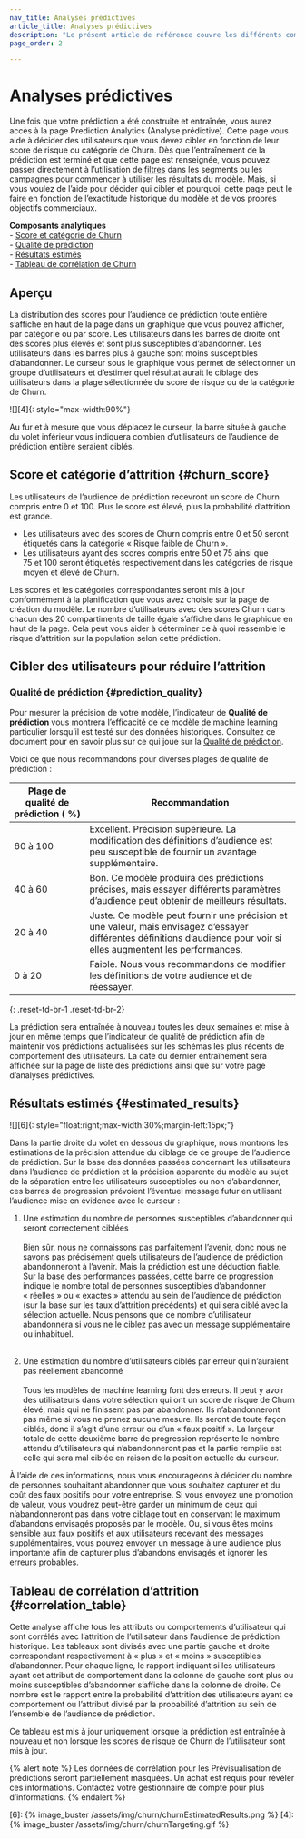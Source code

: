 ```yaml
---
nav_title: Analyses prédictives
article_title: Analyses prédictives
description: "Le présent article de référence couvre les différents composants inclus dans la page d’analyse prédictive de la prévision d’attrition et la manière dont ils peuvent être utilisés pour prendre des décisions pertinentes et motivées."
page_order: 2

---
```


# Analyses prédictives

Une fois que votre prédiction a été construite et entraînée, vous aurez accès à la page Prediction Analytics (Analyse prédictive). Cette page vous aide à décider des utilisateurs que vous devez cibler en fonction de leur score de risque ou catégorie de Churn. Dès que l’entraînement de la prédiction est terminé et que cette page est renseignée, vous pouvez passer directement à l’utilisation de [filtres]({{site.baseurl}}/user_guide/predictive_suite/predictive_churn/messaging_users/#filters) dans les segments ou les campagnes pour commencer à utiliser les résultats du modèle. Mais, si vous voulez de l’aide pour décider qui cibler et pourquoi, cette page peut le faire en fonction de l’exactitude historique du modèle et de vos propres objectifs commerciaux. 

**Composants analytiques**<br>
&#45; [Score et catégorie de Churn](#churn_score)<br>
&#45; [Qualité de prédiction](#prediction_quality)<br>
&#45; [Résultats estimés](#estimated_results)<br>
&#45; [Tableau de corrélation de Churn](#correlation_table)

## Aperçu

La distribution des scores pour l’audience de prédiction toute entière s’affiche en haut de la page dans un graphique que vous pouvez afficher, par catégorie ou par score. Les utilisateurs dans les barres de droite ont des scores plus élevés et sont plus susceptibles d’abandonner. Les utilisateurs dans les barres plus à gauche sont moins susceptibles d’abandonner. Le curseur sous le graphique vous permet de sélectionner un groupe d’utilisateurs et d’estimer quel résultat aurait le ciblage des utilisateurs dans la plage sélectionnée du score de risque ou de la catégorie de Churn.

![][4]{: style="max-width:90%"}

Au fur et à mesure que vous déplacez le curseur, la barre située à gauche du volet inférieur vous indiquera combien d’utilisateurs de l’audience de prédiction entière seraient ciblés.

## Score et catégorie d’attrition {#churn_score}

Les utilisateurs de l’audience de prédiction recevront un score de Churn compris entre 0 et 100. Plus le score est élevé, plus la probabilité d’attrition est grande. 
- Les utilisateurs avec des scores de Churn compris entre 0 et 50 seront étiquetés dans la catégorie « Risque faible de Churn ». 
- Les utilisateurs ayant des scores compris entre 50 et 75 ainsi que 75 et 100 seront étiquetés respectivement dans les catégories de risque moyen et élevé de Churn. 

Les scores et les catégories correspondantes seront mis à jour conformément à la planification que vous avez choisie sur la page de création du modèle. Le nombre d’utilisateurs avec des scores Churn dans chacun des 20 compartiments de taille égale s’affiche dans le graphique en haut de la page. Cela peut vous aider à déterminer ce à quoi ressemble le risque d’attrition sur la population selon cette prédiction.

## Cibler des utilisateurs pour réduire l’attrition

### Qualité de prédiction {#prediction_quality}

Pour mesurer la précision de votre modèle, l’indicateur de **Qualité de prédiction** vous montrera l’efficacité de ce modèle de machine learning particulier lorsqu’il est testé sur des données historiques. Consultez ce document pour en savoir plus sur ce qui joue sur la [Qualité de prédiction]({{site.baseurl}}/user_guide/predictive_suite/predictive_churn/prediction_analytics/prediction_quality/).

Voici ce que nous recommandons pour diverses plages de qualité de prédiction :

| Plage de qualité de prédiction ( %) | Recommandation |
| ---------------------- | -------------- |
| 60 à 100 | Excellent. Précision supérieure. La modification des définitions d’audience est peu susceptible de fournir un avantage supplémentaire. |
| 40 à 60 | Bon. Ce modèle produira des prédictions précises, mais essayer différents paramètres d’audience peut obtenir de meilleurs résultats. |
| 20 à 40| Juste. Ce modèle peut fournir une précision et une valeur, mais envisagez d’essayer différentes définitions d’audience pour voir si elles augmentent les performances. |
| 0 à 20 | Faible. Nous vous recommandons de modifier les définitions de votre audience et de réessayer. |
{: .reset-td-br-1 .reset-td-br-2}

La prédiction sera entraînée à nouveau toutes les deux semaines et mise à jour en même temps que l’indicateur de qualité de prédiction afin de maintenir vos prédictions actualisées sur les schémas les plus récents de comportement des utilisateurs. La date du dernier entraînement sera affichée sur la page de liste des prédictions ainsi que sur votre page d’analyses prédictives.

## Résultats estimés {#estimated_results}

![][6]{: style="float:right;max-width:30%;margin-left:15px;"}

Dans la partie droite du volet en dessous du graphique, nous montrons les estimations de la précision attendue du ciblage de ce groupe de l’audience de prédiction. Sur la base des données passées concernant les utilisateurs dans l’audience de prédiction et la précision apparente du modèle au sujet de la séparation entre les utilisateurs susceptibles ou non d’abandonner, ces barres de progression prévoient l’éventuel message futur en utilisant l’audience mise en évidence avec le curseur :

1. Une estimation du nombre de personnes susceptibles d’abandonner qui seront correctement ciblées <br><br> Bien sûr, nous ne connaissons pas parfaitement l’avenir, donc nous ne savons pas précisément quels utilisateurs de l’audience de prédiction abandonneront à l’avenir. Mais la prédiction est une déduction fiable. Sur la base des performances passées, cette barre de progression indique le nombre total de personnes susceptibles d’abandonner « réelles » ou « exactes » attendu au sein de l’audience de prédiction (sur la base sur les taux d’attrition précédents) et qui sera ciblé avec la sélection actuelle. Nous pensons que ce nombre d’utilisateur abandonnera si vous ne le ciblez pas avec un message supplémentaire ou inhabituel. <br><br>

2. Une estimation du nombre d’utilisateurs ciblés par erreur qui n’auraient pas réellement abandonné<br><br>Tous les modèles de machine learning font des erreurs. Il peut y avoir des utilisateurs dans votre sélection qui ont un score de risque de Churn élevé, mais qui ne finissent pas par abandonner. Ils n’abandonneront pas même si vous ne prenez aucune mesure. Ils seront de toute façon ciblés, donc il s’agit d’une erreur ou d’un « faux positif ». La largeur totale de cette deuxième barre de progression représente le nombre attendu d’utilisateurs qui n’abandonneront pas et la partie remplie est celle qui sera mal ciblée en raison de la position actuelle du curseur.

À l’aide de ces informations, nous vous encourageons à décider du nombre de personnes souhaitant abandonner que vous souhaitez capturer et du coût des faux positifs pour votre entreprise. Si vous envoyez une promotion de valeur, vous voudrez peut-être garder un minimum de ceux qui n’abandonneront pas dans votre ciblage tout en conservant le maximum d’abandons envisagés proposés par le modèle. Ou, si vous êtes moins sensible aux faux positifs et aux utilisateurs recevant des messages supplémentaires, vous pouvez envoyer un message à une audience plus importante afin de capturer plus d’abandons envisagés et ignorer les erreurs probables.

## Tableau de corrélation d’attrition {#correlation_table}

Cette analyse affiche tous les attributs ou comportements d’utilisateur qui sont corrélés avec l’attrition de l’utilisateur dans l’audience de prédiction historique. Les tableaux sont divisés avec une partie gauche et droite correspondant respectivement à « plus » et « moins » susceptibles d’abandonner. Pour chaque ligne, le rapport indiquant si les utilisateurs ayant cet attribut de comportement dans la colonne de gauche sont plus ou moins susceptibles d’abandonner s’affiche dans la colonne de droite. Ce nombre est le rapport entre la probabilité d’attrition des utilisateurs ayant ce comportement ou l’attribut divisé par la probabilité d’attrition au sein de l’ensemble de l’audience de prédiction.

Ce tableau est mis à jour uniquement lorsque la prédiction est entraînée à nouveau et non lorsque les scores de risque de Churn de l’utilisateur sont mis à jour.

{% alert note %}
Les données de corrélation pour les Prévisualisation de prédictions seront partiellement masquées. Un achat est requis pour révéler ces informations. Contactez votre gestionnaire de compte pour plus d’informations.
{% endalert %}

[6]: {% image_buster /assets/img/churn/churnEstimatedResults.png %}
[4]: {% image_buster /assets/img/churn/churnTargeting.gif %}